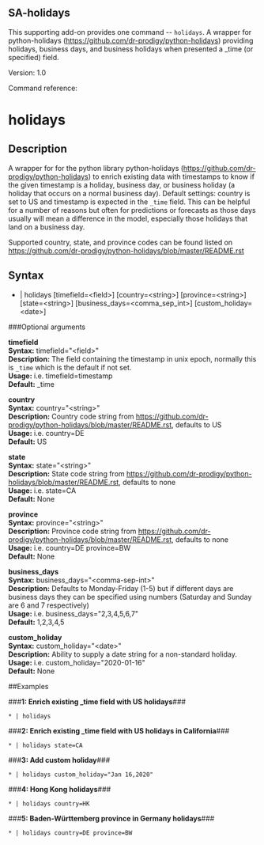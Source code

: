 ## SA-holidays

This supporting add-on provides one command -- `holidays`. A wrapper for python-holidays (https://github.com/dr-prodigy/python-holidays) providing holidays, business days, and business holidays when presented a \_time (or specified) field.

Version: 1.0

Command reference:

# holidays

## Description

A wrapper for for the python library python-holidays (https://github.com/dr-prodigy/python-holidays) to enrich existing data with timestamps to know if the given timestamp is a holiday, business day, or business holiday (a holiday that occurs on a normal business day). Default settings: country is set to US and timestamp is expected in the `_time` field. This can be helpful for a number of reasons but often for predictions or forecasts as those days usually will mean a difference in the model, especially those holidays that land on a business day. 

Supported country, state, and province codes can be found listed on https://github.com/dr-prodigy/python-holidays/blob/master/README.rst

## Syntax

 * | holidays [timefield=\<field>] [country=\<string>] [province=\<string>] [state=\<string>] [business\_days=\<comma\_sep\_int>] [custom_holiday=\<date>]


###Optional arguments

  **timefield**  
   	**Syntax:** timefield="\<field\>"  
   	**Description:** The field containing the timestamp in unix epoch, normally this is `_time` which is the default if not set. </br>
   	**Usage:** i.e. timefield=timestamp </br>
   	**Default:** \_time

  **country**  
   	**Syntax:** country="\<string\>"  
   	**Description:** Country code string from https://github.com/dr-prodigy/python-holidays/blob/master/README.rst, defaults to US </br>
   	**Usage:** i.e. country=DE </br>
   	**Default:** US

  **state**  
   	**Syntax:** state="\<string\>"  
   	**Description:** State code string from https://github.com/dr-prodigy/python-holidays/blob/master/README.rst, defaults to none </br>
   	**Usage:** i.e. state=CA </br>
   	**Default:** None

  **province**  
   	**Syntax:** province="\<string\>"  
   	**Description:** Province code string from https://github.com/dr-prodigy/python-holidays/blob/master/README.rst, defaults to none </br>
   	**Usage:** i.e. country=DE province=BW </br>
   	**Default:** None

  **business\_days**  
   	**Syntax:** business\_days="\<comma-sep-int\>"  
   	**Description:** Defaults to Monday-Friday (1-5) but if different days are business days they can be specified using numbers (Saturday and Sunday are 6 and 7 respectively) </br>
   	**Usage:** i.e. business\_days="2,3,4,5,6,7" </br>
   	**Default:** 1,2,3,4,5

  **custom\_holiday**  
   	**Syntax:** custom\_holiday="\<date\>"  
   	**Description:** Ability to supply a date string for a non-standard holiday. </br>
   	**Usage:** i.e. custom\_holiday="2020-01-16" </br>
   	**Default:** None

##Examples

###**1: Enrich existing \_time field with US holidays**###

`* | holidays`

###**2: Enrich existing \_time field with US holidays in California**###

`* | holidays state=CA`

###**3: Add custom holiday**###

`* | holidays custom_holiday="Jan 16,2020"`

###**4: Hong Kong holidays**###

`* | holidays country=HK`

###**5: Baden-Württemberg province in Germany holidays**###

`* | holidays country=DE province=BW`
